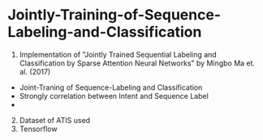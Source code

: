 # Jointly-Training-of-Sequence-Labeling-and-Classification
1. Implementation of "Jointly Trained Sequential Labeling and Classification by Sparse Attention Neural Networks" by Mingbo Ma et. al. (2017)
  - Joint-Traning of Sequence-Labeling and Classification
  - Strongly correlation between Intent and Sequence Label
  -
2. Dataset of ATIS used
3. Tensorflow
